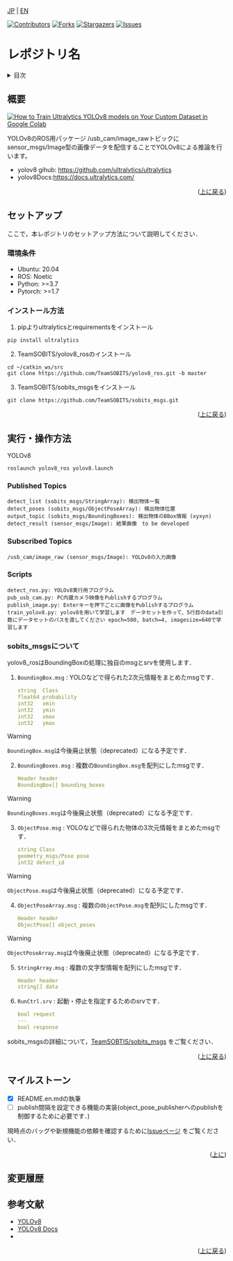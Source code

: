 <a name="readme-top"></a>

[JP](README.md) | [EN](README.EN.md)

[![Contributors][contributors-shield]][contributors-url]
[![Forks][forks-shield]][forks-url]
[![Stargazers][stars-shield]][stars-url]
[![Issues][issues-shield]][issues-url]
<!-- [![MIT License][license-shield]][license-url] -->

# レポジトリ名

<!-- 目次 -->
<details>
  <summary>目次</summary>
  <ol>
    <li>
      <a href="#概要">概要</a>
    </li>
    <li>
      <a href="#環境構築">環境構築</a>
      <ul>
        <li><a href="#環境条件">環境条件</a></li>
        <li><a href="#インストール方法">インストール方法</a></li>
      </ul>
    </li>
    <li><a href="#実行・操作方法">実行・操作方法</a></li>
    <li><a href="#マイルストーン">マイルストーン</a></li>
    <li><a href="#変更履歴">変更履歴</a></li>
    <!-- <li><a href="#contributing">Contributing</a></li> -->
    <!-- <li><a href="#license">License</a></li> -->
    <li><a href="#参考文献">参考文献</a></li>
  </ol>
</details>



<!-- レポジトリの概要 -->
## 概要

<!-- [![Product Name Screen Shot][product-screenshot]](https://example.com) -->
[![How to Train Ultralytics YOLOv8 models on Your Custom Dataset in Google Colab](https://img.youtube.com/vi/LNwODJXcvt4/0.jpg)](https://www.youtube.com/watch?v=LNwODJXcvt4)

YOLOv8のROS用パッケージ
/usb_cam/image_rawトピックにsensor_msgs/Image型の画像データを配信することでYOLOv8による推論を行います。

* yolov8 gihub: https://github.com/ultralytics/ultralytics
* yolov8Docs:https://docs.ultralytics.com/


<p align="right">(<a href="#readme-top">上に戻る</a>)</p>



<!-- セットアップ -->
## セットアップ

ここで，本レポジトリのセットアップ方法について説明してください．

### 環境条件
* Ubuntu: 20.04
* ROS: Noetic
* Python: >=3.7
* Pytorch: >=1.7

### インストール方法

1. pipよりultralyticsとrequirementsをインストール
```
pip install ultralytics
```

2. TeamSOBITS/yolov8_rosのインストール

```
cd ~/catkin_ws/src
git clone https://github.com/TeamSOBITS/yolov8_ros.git -b master
```

3. TeamSOBITS/sobits_msgsをインストール
```
git clone https://github.com/TeamSOBITS/sobits_msgs.git
```
<p align="right">(<a href="#readme-top">上に戻る</a>)</p>



<!-- 実行・操作方法 -->
## 実行・操作方法

<!-- デモの実行方法やスクリーンショットがあるとわかりやすくなるでしょう -->
YOLOv8
```
roslaunch yolov8_ros yolov8.launch
```


### Published Topics
```
detect_list (sobits_msgs/StringArray): 検出物体一覧
detect_poses (sobits_msgs/ObjectPoseArray): 検出物体位置
output_topic (sobits_msgs/BoundingBoxes): 検出物体のBBox情報 (xyxyn)
detect_result (sensor_msgs/Image): 結果画像　to be developed
```
### Subscribed Topics
```
/usb_cam/image_raw (sensor_msgs/Image): YOLOv8の入力画像
```
### Scripts
```
detect_ros.py: YOLOv8実行用プログラム
pub_usb_cam.py: PC内蔵カメラ映像をPublishするプログラム
publish_image.py: Enterキーを押下ごとに画像をPublishするプログラム
train_yolov8.py: yolov8を用いて学習します　データセットを作って、5行目のdata引数にデータセットのパスを渡してください epoch=500, batch=4, imagesize=640で学習します
```

### sobits_msgsについて
yolov8_rosはBoundingBoxの処理に独自のmsgとsrvを使用します．
1.  `BoundingBox.msg` : YOLOなどで得られた2次元情報をまとめたmsgです．
    ```yaml
    string  Class
    float64 probability
    int32   xmin
    int32   ymin
    int32   xmax
    int32   ymax
    ```

> [!WARNING]
> `BoundingBox.msg`は今後廃止状態（deprecated）になる予定です．

2.  `BoundingBoxes.msg` : 複数の`BoundingBox.msg`を配列にしたmsgです．
    ```yaml
    Header header
    BoundingBox[] bounding_boxes
    ```

> [!WARNING]
> `BoundingBoxes.msg`は今後廃止状態（deprecated）になる予定です．

3.  `ObjectPose.msg` : YOLOなどで得られた物体の3次元情報をまとめたmsgです．
    ```yaml
    string Class
    geometry_msgs/Pose pose
    int32 detect_id
    ```

> [!WARNING]
> `ObjectPose.msg`は今後廃止状態（deprecated）になる予定です．

4.  `ObjectPoseArray.msg` : 複数の`ObjectPose.msg`を配列にしたmsgです．
    ```yaml
    Header header
    ObjectPose[] object_poses
    ```

> [!WARNING]
> `ObjectPoseArray.msg`は今後廃止状態（deprecated）になる予定です．

5.  `StringArray.msg` : 複数の文字型情報を配列にしたmsgです．
    ```yaml
    Header header
    string[] data
    ```

6.  `RunCtrl.srv` : 起動・停止を指定するためのsrvです．
    ```yaml
    bool request
    ---
    bool response
    ```

sobits_msgsの詳細について，[TeamSOBTIS/sobits_msgs](https://github.com/TeamSOBITS/sobits_msgs) をご覧ください．

<p align="right">(<a href="#readme-top">上に戻る</a>)</p>



<!-- マイルストーン -->
## マイルストーン

- [x] README.en.mdの執筆
- [ ] publish間隔を設定できる機能の実装(object_pose_publisherへのpublishを制御するために必要です．)

現時点のバッグや新規機能の依頼を確認するために[Issueページ](https://github.com/TeamSOBITS/yolov8_ros/issues) をご覧ください．

<p align="right">(<a href="#readme-top">上に</a>)</p>



<!-- 変更履歴 -->
## 変更履歴

<!-- - 2.0: 代表的なタイトル
  - 詳細 1
  - 詳細 2
  - 詳細 3
- 1.1: 代表的なタイトル
  - 詳細 1
  - 詳細 2
  - 詳細 3
- 1.0: 代表的なタイトル
  - 詳細 1
  - 詳細 2
  - 詳細 3 -->

<!-- CONTRIBUTING -->
<!-- ## Contributing

Contributions are what make the open source community such an amazing place to learn, inspire, and create. Any contributions you make are **greatly appreciated**.

If you have a suggestion that would make this better, please fork the repo and create a pull request. You can also simply open an issue with the tag "enhancement".
Don't forget to give the project a star! Thanks again!

1. Fork the Project
2. Create your Feature Branch (`git checkout -b feature/AmazingFeature`)
3. Commit your Changes (`git commit -m 'Add some AmazingFeature'`)
4. Push to the Branch (`git push origin feature/AmazingFeature`)
5. Open a Pull Request

<p align="right">(<a href="#readme-top">上に戻る</a>)</p> -->



<!-- LICENSE -->
<!-- ## License

Distributed under the MIT License. See `LICENSE.txt` for more information.

<p align="right">(<a href="#readme-top">上に戻る</a>)</p> -->



<!-- 参考文献 -->
## 参考文献

* [YOLOv8](https://github.com/ultralytics/ultralytics)
* [YOLOv8 Docs](https://docs.ultralytics.com/)
* []()

<p align="right">(<a href="#readme-top">上に戻る</a>)</p>



<!-- MARKDOWN LINKS & IMAGES -->
<!-- https://www.markdownguide.org/basic-syntax/#reference-style-links -->
[contributors-shield]: https://img.shields.io/github/contributors/TeamSOBITS/yolov8_ros.svg?style=for-the-badge
[contributors-url]: https://github.com/TeamSOBITS/yolov8_ros/graphs/contributors
[forks-shield]: https://img.shields.io/github/forks/TeamSOBITS/yolov8_ros.svg?style=for-the-badge
[forks-url]: https://github.com/TeamSOBITS/yolov8_ros/network/members
[stars-shield]: https://img.shields.io/github/stars/TeamSOBITS/yolov8_ros.svg?style=for-the-badge
[stars-url]: https://github.com/TeamSOBITS/yolov8_ros/stargazers
[issues-shield]: https://img.shields.io/github/issues/TeamSOBITS/yolov8_ros.svg?style=for-the-badge
[issues-url]: https://github.com/TeamSOBITS/yolov8_ros/issues
<!-- [license-shield]: https://img.shields.io/github/license/TeamSOBITS/yolov8_ros.svg?style=for-the-badge
[license-url]: https://github.com/TeamSOBITS/yolov8_ros/blob/master/LICENSE.txt -->